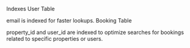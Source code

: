 Indexes
User Table

email is indexed for faster lookups.
Booking Table

property_id and user_id are indexed to optimize searches for bookings related to specific properties or users.
